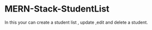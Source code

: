 # MERN-Stack-StudentList

In this your can create a student list , update ,edit and  delete a student.
